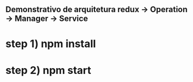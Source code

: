 ## Demonstrativo de arquitetura redux -> Operation -> Manager -> Service 

# step 1) npm install
# step 2) npm start

